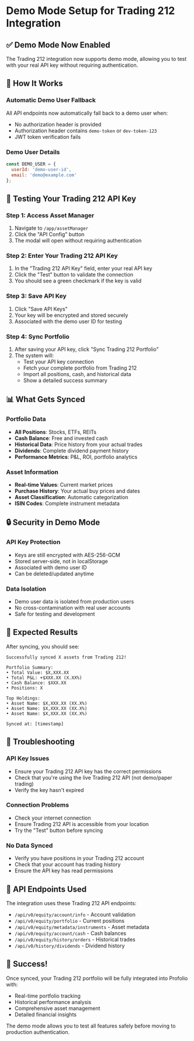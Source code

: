 # Demo Mode Setup for Trading 212 Integration

## ✅ Demo Mode Now Enabled

The Trading 212 integration now supports demo mode, allowing you to test with your real API key without requiring authentication.

## 🔧 How It Works

### Automatic Demo User Fallback
All API endpoints now automatically fall back to a demo user when:
- No authorization header is provided
- Authorization header contains `demo-token` or `dev-token-123`
- JWT token verification fails

### Demo User Details
```javascript
const DEMO_USER = {
  userId: 'demo-user-id',
  email: 'demo@example.com'
};
```

## 🚀 Testing Your Trading 212 API Key

### Step 1: Access Asset Manager
1. Navigate to `/app/assetManager`
2. Click the "API Config" button
3. The modal will open without requiring authentication

### Step 2: Enter Your Trading 212 API Key
1. In the "Trading 212 API Key" field, enter your real API key
2. Click the "Test" button to validate the connection
3. You should see a green checkmark if the key is valid

### Step 3: Save API Key
1. Click "Save API Keys" 
2. Your key will be encrypted and stored securely
3. Associated with the demo user ID for testing

### Step 4: Sync Portfolio
1. After saving your API key, click "Sync Trading 212 Portfolio"
2. The system will:
   - Test your API key connection
   - Fetch your complete portfolio from Trading 212
   - Import all positions, cash, and historical data
   - Show a detailed success summary

## 📊 What Gets Synced

### Portfolio Data
- **All Positions**: Stocks, ETFs, REITs
- **Cash Balance**: Free and invested cash
- **Historical Data**: Price history from your actual trades
- **Dividends**: Complete dividend payment history
- **Performance Metrics**: P&L, ROI, portfolio analytics

### Asset Information
- **Real-time Values**: Current market prices
- **Purchase History**: Your actual buy prices and dates
- **Asset Classification**: Automatic categorization
- **ISIN Codes**: Complete instrument metadata

## 🔒 Security in Demo Mode

### API Key Protection
- Keys are still encrypted with AES-256-GCM
- Stored server-side, not in localStorage
- Associated with demo user ID
- Can be deleted/updated anytime

### Data Isolation
- Demo user data is isolated from production users
- No cross-contamination with real user accounts
- Safe for testing and development

## 🎯 Expected Results

After syncing, you should see:
```
Successfully synced X assets from Trading 212!

Portfolio Summary:
• Total Value: $X,XXX.XX
• Total P&L: +$XXX.XX (X.XX%)
• Cash Balance: $XXX.XX
• Positions: X

Top Holdings:
• Asset Name: $X,XXX.XX (XX.X%)
• Asset Name: $X,XXX.XX (XX.X%)
• Asset Name: $X,XXX.XX (XX.X%)

Synced at: [timestamp]
```

## 🔧 Troubleshooting

### API Key Issues
- Ensure your Trading 212 API key has the correct permissions
- Check that you're using the live Trading 212 API (not demo/paper trading)
- Verify the key hasn't expired

### Connection Problems
- Check your internet connection
- Ensure Trading 212 API is accessible from your location
- Try the "Test" button before syncing

### No Data Synced
- Verify you have positions in your Trading 212 account
- Check that your account has trading history
- Ensure the API key has read permissions

## 📝 API Endpoints Used

The integration uses these Trading 212 API endpoints:
- `/api/v0/equity/account/info` - Account validation
- `/api/v0/equity/portfolio` - Current positions
- `/api/v0/equity/metadata/instruments` - Asset metadata
- `/api/v0/equity/account/cash` - Cash balances
- `/api/v0/equity/history/orders` - Historical trades
- `/api/v0/history/dividends` - Dividend history

## 🎉 Success!

Once synced, your Trading 212 portfolio will be fully integrated into Profolio with:
- Real-time portfolio tracking
- Historical performance analysis
- Comprehensive asset management
- Detailed financial insights

The demo mode allows you to test all features safely before moving to production authentication. 